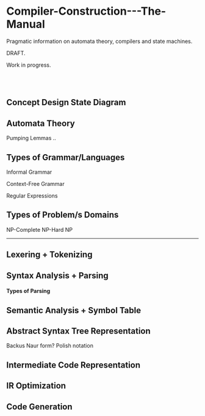 # Compiler-Construction---The-Manual
Pragmatic information on automata theory, compilers and state machines.

DRAFT.

Work in progress.

<br>
<br>

## Concept Design State Diagram

## Automata Theory

Pumping Lemmas
..

## Types of Grammar/Languages

Informal Grammar

Context-Free Grammar

Regular Expressions

## Types of Problem/s Domains

NP-Complete
NP-Hard
NP

---

## Lexering + Tokenizing

## Syntax Analysis + Parsing

#### Types of Parsing

## Semantic Analysis + Symbol Table

## Abstract Syntax Tree Representation

Backus Naur form? Polish notation 

## Intermediate Code Representation

## IR Optimization

## Code Generation
